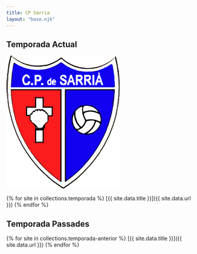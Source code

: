 ```yaml
---
title: CP Sarria
layout: "base.njk"
---
```


## Temporada Actual 

![CP Sarria Logo](img/escut.png "CP Sarria")

{% for site in collections.temporada %}
  [{{ site.data.title }}]({{ site.data.url }})
{% endfor %}

## Temporada Passades

{% for site in collections.temporada-anterior %}
  [{{ site.data.title }}]({{ site.data.url }})
{% endfor %}